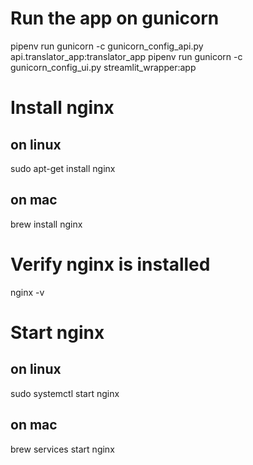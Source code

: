 # Run the app on gunicorn
pipenv run gunicorn -c gunicorn_config_api.py api.translator_app:translator_app
pipenv run gunicorn -c gunicorn_config_ui.py streamlit_wrapper:app

# Install nginx
## on linux
sudo apt-get install nginx
## on mac
brew install nginx

# Verify nginx is installed
nginx -v

# Start nginx
## on linux
sudo systemctl start nginx
## on mac
brew services start nginx